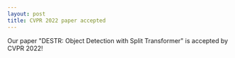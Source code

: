 ```yaml
---
layout: post
title: CVPR 2022 paper accepted
---
```


Our paper "DESTR: Object Detection with Split Transformer" is accepted by CVPR 2022!